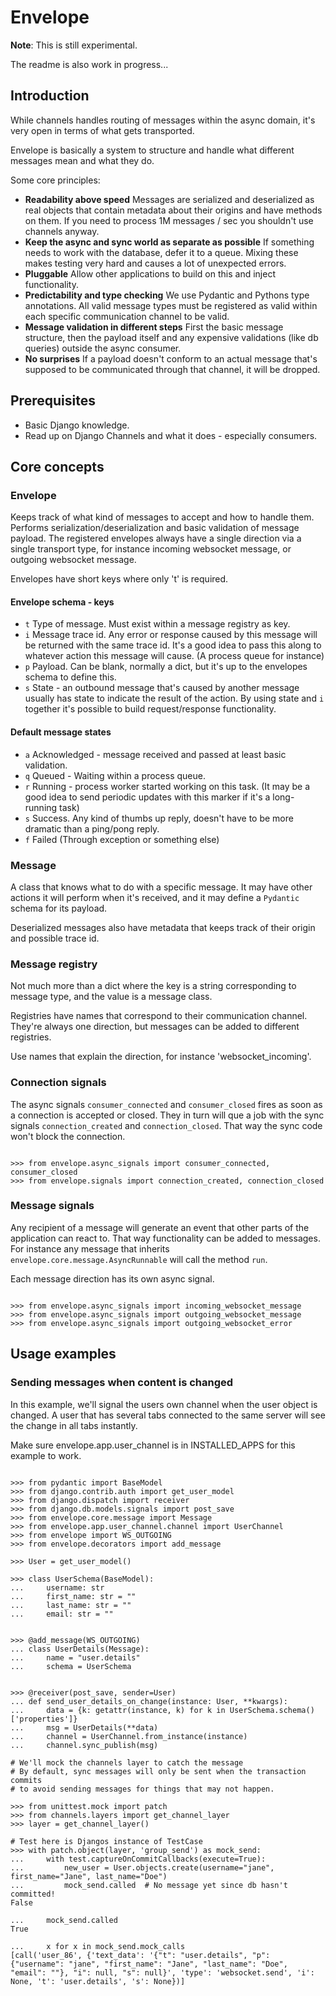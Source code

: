 # Envelope

**Note**: This is still experimental.

The readme is also work in progress...

## Introduction

While channels handles routing of messages within the async domain,
it's very open in terms of what gets transported.

Envelope is basically a system to structure and handle what different
messages mean and what they do.

Some core principles:

- **Readability above speed**
  Messages are serialized and deserialized as real objects that
  contain metadata about their origins and have methods on them.
  If you need to process 1M messages / sec you
  shouldn't use channels anyway.
- **Keep the async and sync world as separate as possible**
  If something needs to work with the database, defer it to a queue.
  Mixing these makes testing very hard and causes a lot of
  unexpected errors.
- **Pluggable**
  Allow other applications to build on this and inject functionality.
- **Predictability and type checking**
  We use Pydantic and Pythons type annotations. All valid message
  types must be registered as valid within each specific communication
  channel to be valid.
- **Message validation in different steps**
  First the basic message structure, then the payload itself
  and any expensive validations (like db queries) outside the async consumer.
- **No surprises**
  If a payload doesn't conform to an actual message
  that's supposed to be communicated through that channel, 
  it will be dropped.

## Prerequisites

* Basic Django knowledge.
* Read up on Django Channels and what it does - especially consumers.

## Core concepts

### Envelope

Keeps track of what kind of messages to accept and how to handle them.
Performs serialization/deserialization and basic validation of message
payload. The registered envelopes always have a single direction via a single transport type,
for instance incoming websocket message, or outgoing websocket message.

Envelopes have short keys where only 't' is required.

#### Envelope schema - keys

* `t`  Type of message. Must exist within a message registry as key.
* `i`  Message trace id. Any error or response caused by 
  this message will be returned with the same trace id. It's a good idea 
  to pass this along to whatever action this message will cause. (A process queue for instance)
* `p`  Payload. Can be blank, normally a dict, but it's up to the envelopes
  schema to define this.
* `s`  State - an outbound message that's caused by another message 
  usually has state to indicate the result of the action. By using state
  and `i` together it's possible to build request/response functionality.

#### Default message states

* `a`  Acknowledged - message received and passed at least basic validation.
* `q`  Queued - Waiting within a process queue.
* `r`  Running - process worker started working on this task. 
  (It may be a good idea to send periodic updates with this marker if it's a long-running task)
* `s`  Success. Any kind of thumbs up reply, 
  doesn't have to be more dramatic than a ping/pong reply.
* `f`  Failed (Through exception or something else)

### Message

A class that knows what to do with a specific message. It may have
other actions it will perform when it's received, and it may define
a `Pydantic` schema for its payload.

Deserialized messages also have metadata that keeps track of their origin
and possible trace id.

### Message registry

Not much more than a dict where the key is a string corresponding to message
type, and the value is a message class.

Registries have names that correspond to their communication channel.
They're always one direction, but messages can be added to 
different registries.

Use names that explain the direction, for instance 'websocket_incoming'.

### Connection signals

The async signals `consumer_connected` and `consumer_closed` fires as soon as a connection
is accepted or closed. They in turn will que a job with the sync signals 
`connection_created` and `connection_closed`. That way the sync code won't block the connection.

```doctest

>>> from envelope.async_signals import consumer_connected, consumer_closed
>>> from envelope.signals import connection_created, connection_closed

```

### Message signals

Any recipient of a message will generate an event that other parts of the application can react to.
That way functionality can be added to messages. For instance any message that inherits
`envelope.core.message.AsyncRunnable` will call the method `run`.

Each message direction has its own async signal.


```doctest

>>> from envelope.async_signals import incoming_websocket_message
>>> from envelope.async_signals import outgoing_websocket_message
>>> from envelope.async_signals import outgoing_websocket_error

```


## Usage examples

### Sending messages when content is changed

In this example, we'll signal the users own channel when the user object is changed.
A user that has several tabs connected to the same server will see the change in all tabs instantly.

Make sure envelope.app.user_channel is in INSTALLED_APPS for this example to work.

```doctest

>>> from pydantic import BaseModel
>>> from django.contrib.auth import get_user_model
>>> from django.dispatch import receiver
>>> from django.db.models.signals import post_save
>>> from envelope.core.message import Message
>>> from envelope.app.user_channel.channel import UserChannel
>>> from envelope import WS_OUTGOING
>>> from envelope.decorators import add_message
    
>>> User = get_user_model()
    
>>> class UserSchema(BaseModel):
...     username: str
...     first_name: str = ""
...     last_name: str = ""
...     email: str = ""
    
    
>>> @add_message(WS_OUTGOING)
... class UserDetails(Message):
...     name = "user.details"
...     schema = UserSchema
    
    
>>> @receiver(post_save, sender=User)
... def send_user_details_on_change(instance: User, **kwargs):
...     data = {k: getattr(instance, k) for k in UserSchema.schema()['properties']}
...     msg = UserDetails(**data)
...     channel = UserChannel.from_instance(instance)
...     channel.sync_publish(msg)
    
# We'll mock the channels layer to catch the message
# By default, sync messages will only be sent when the transaction commits
# to avoid sending messages for things that may not happen.
    
>>> from unittest.mock import patch
>>> from channels.layers import get_channel_layer
>>> layer = get_channel_layer()

# Test here is Djangos instance of TestCase
>>> with patch.object(layer, 'group_send') as mock_send:
...     with test.captureOnCommitCallbacks(execute=True):
...         new_user = User.objects.create(username="jane", first_name="Jane", last_name="Doe")
...         mock_send.called  # No message yet since db hasn't committed!
False

...     mock_send.called
True

...     x for x in mock_send.mock_calls
[call('user_86', {'text_data': '{"t": "user.details", "p": {"username": "jane", "first_name": "Jane", "last_name": "Doe", "email": ""}, "i": null, "s": null}', 'type': 'websocket.send', 'i': None, 't': 'user.details', 's': None})]


```
